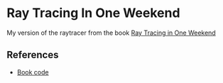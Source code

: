 # Ray Tracing In One Weekend

My version of the raytracer from the book [Ray Tracing in One
Weekend](https://www.amazon.com.au/Ray-Tracing-Weekend-Minibooks-Book-ebook/dp/B01B5AODD8/)

## References

- [Book code](https://github.com/petershirley/raytracinginoneweekend)
